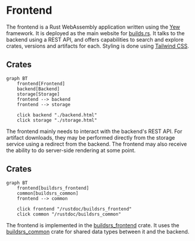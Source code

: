 # Frontend

The frontend is a Rust WebAssembly application written using the [Yew][yew]
framework. It is deployed as the main website for [builds.rs][]. It talks to
the backend using a REST API, and offers capabilities to search and explore
crates, versions and artifacts for each.  Styling is done using [Tailwind
CSS][tailwind]. 

## Crates

```mermaid
graph BT
    frontend[Frontend]
    backend[Backend]
    storage[Storage]
    frontend --> backend
    frontend --> storage

    click backend "./backend.html"
    click storage "./storage.html"
```

The frontend mainly needs to interact with the backend's REST API. For artifact downloads,
they may be performed directly from the storage service using a redirect from the backend.
The frontend may also receive the ability to do server-side rendering at some point.

## Crates

```mermaid
graph BT
    frontend[buildsrs_frontend]
    common[buildsrs_common]
    frontend --> common

    click frontend "/rustdoc/buildsrs_frontend"
    click common "/rustdoc/buildsrs_common"
```

The frontend is implemented in the [buildsrs_frontend][] crate. It uses the
[buildsrs_common][] crate for shared data types between it and the backend.


[builds.rs]: https://builds.rs
[yew]: https://yew.rs
[tailwind]: https://tailwindcss.com/
[buildsrs_frontend]: /rustdoc/buildsrs_frontend
[buildsrs_common]: /rustdoc/buildsrs_frontend
